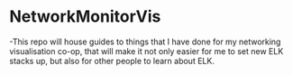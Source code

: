 
# NetworkMonitorVis
 -This repo will house guides to things that I have done for my networking visualisation co-op, that will make it not only easier for me to set new ELK stacks up, but also for other people to learn about ELK.
